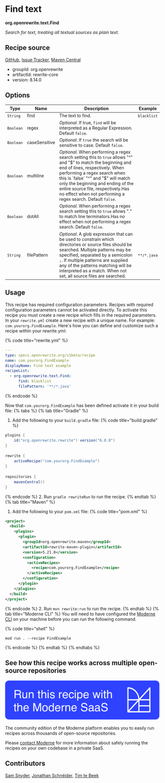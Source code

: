 # Find text

**org.openrewrite.text.Find**

_Search for text, treating all textual sources as plain text._

## Recipe source

[GitHub](https://github.com/openrewrite/rewrite/blob/main/rewrite-core/src/main/java/org/openrewrite/text/Find.java), [Issue Tracker](https://github.com/openrewrite/rewrite/issues), [Maven Central](https://central.sonatype.com/artifact/org.openrewrite/rewrite-core/8.14.0/jar)

* groupId: org.openrewrite
* artifactId: rewrite-core
* version: 8.14.0

## Options

| Type | Name | Description | Example |
| -- | -- | -- | -- |
| `String` | find | The text to find. | `blacklist` |
| `Boolean` | regex | *Optional*. If true, `find` will be interpreted as a Regular Expression. Default `false`. |  |
| `Boolean` | caseSensitive | *Optional*. If `true` the search will be sensitive to case. Default `false`. |  |
| `Boolean` | multiline | *Optional*. When performing a regex search setting this to `true` allows "^" and "$" to match the beginning and end of lines, respectively. When performing a regex search when this is `false` "^" and "$" will match only the beginning and ending of the entire source file, respectively.Has no effect when not performing a regex search. Default `false`. |  |
| `Boolean` | dotAll | *Optional*. When performing a regex search setting this to `true` allows "." to match line terminators.Has no effect when not performing a regex search. Default `false`. |  |
| `String` | filePattern | *Optional*. A glob expression that can be used to constrain which directories or source files should be searched. Multiple patterns may be specified, separated by a semicolon `;`. If multiple patterns are supplied any of the patterns matching will be interpreted as a match. When not set, all source files are searched.  | `**/*.java` |


## Usage

This recipe has required configuration parameters. Recipes with required configuration parameters cannot be activated directly. To activate this recipe you must create a new recipe which fills in the required parameters. In your `rewrite.yml` create a new recipe with a unique name. For example: `com.yourorg.FindExample`.
Here's how you can define and customize such a recipe within your rewrite.yml:

{% code title="rewrite.yml" %}
```yaml
---
type: specs.openrewrite.org/v1beta/recipe
name: com.yourorg.FindExample
displayName: Find text example
recipeList:
  - org.openrewrite.text.Find:
      find: blacklist
      filePattern: '**/*.java'
```
{% endcode %}

Now that `com.yourorg.FindExample` has been defined activate it in your build file:
{% tabs %}
{% tab title="Gradle" %}
1. Add the following to your `build.gradle` file:
{% code title="build.gradle" %}
```groovy
plugins {
    id("org.openrewrite.rewrite") version("6.8.0")
}

rewrite {
    activeRecipe("com.yourorg.FindExample")
}

repositories {
    mavenCentral()
}
```
{% endcode %}
2. Run `gradle rewriteRun` to run the recipe.
{% endtab %}
{% tab title="Maven" %}
1. Add the following to your `pom.xml` file:
{% code title="pom.xml" %}
```xml
<project>
  <build>
    <plugins>
      <plugin>
        <groupId>org.openrewrite.maven</groupId>
        <artifactId>rewrite-maven-plugin</artifactId>
        <version>5.21.0</version>
        <configuration>
          <activeRecipes>
            <recipe>com.yourorg.FindExample</recipe>
          </activeRecipes>
        </configuration>
      </plugin>
    </plugins>
  </build>
</project>
```
{% endcode %}
2. Run `mvn rewrite:run` to run the recipe.
{% endtab %}
{% tab title="Moderne CLI" %}
You will need to have configured the [Moderne CLI](https://docs.moderne.io/moderne-cli/cli-intro) on your machine before you can run the following command.

{% code title="shell" %}
```shell
mod run . --recipe FindExample
```
{% endcode %}
{% endtab %}
{% endtabs %}

## See how this recipe works across multiple open-source repositories

[![Moderne Link Image](/.gitbook/assets/ModerneRecipeButton.png)](https://app.moderne.io/recipes/org.openrewrite.text.Find)

The community edition of the Moderne platform enables you to easily run recipes across thousands of open-source repositories.

Please [contact Moderne](https://moderne.io/product) for more information about safely running the recipes on your own codebase in a private SaaS.

## Contributors
[Sam Snyder](mailto:sam@moderne.io), [Jonathan Schnéider](mailto:jkschneider@gmail.com), [Tim te Beek](mailto:tim@moderne.io)
